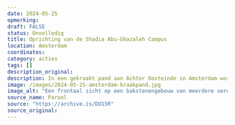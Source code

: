 ```yaml
---
date: 2024-05-25
opmerking: 
draft: FALSE
status: Onvolledig
title: Oprichting van de Shadia Abu-Ghazaleh Campus
location: Amsterdam
coordinates: 
category: acties
tags: []
description_original: 
description: In een gekraakt pand aan Achter Oosteinde in Amsterdam wordt de Shadia Abu-Ghazaleh Campus opgericht. Honderden mensen verzamelen zich voor de deur en luisteren naar toespraken en doen mee aan bewegingsoefeningen. 
image: /images/2024-05-25-amsterdam-kraakpand.jpg
image_alt: "Een frontaal zicht op een bakstenengebouw van meerdere verdiepingen, met hoge donkeredeuren en ramen. Het is een bewolkte dag. Aan de rechterzijde zijn over een muur heen bomen te zien. Op de deuren op de begane grond zitten posters, flyers en stickers ter ondersteuning van Palestina. Een groot handgeschilderd spandoek vanaf de eerste verdieping toont een persoon met een wapen, en daarnaast in groene letters (onder meer) de tekst 'Shadia Abu Ghazaleh Campus'. Vanaf de tweede verdieping tot aan de straat is een langere, smallere banner met daarop de tekst (in het Engels), in zwarte, rode en groene leters: '... je moet je verzetten anders zijn jij en je opleiding waardeloos, Basel al Araj', met daaronder een rode driehoek en een Palestijnse vlag."
source_name: Parool
source: "https://archive.is/DU15R"
source_original: 
---
```

